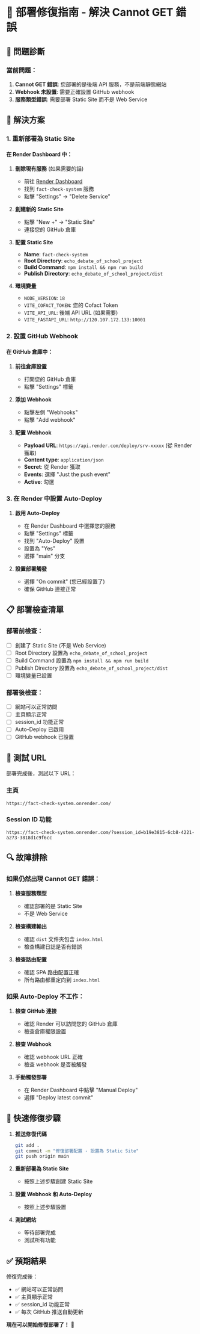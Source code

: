 # 🔧 部署修復指南 - 解決 Cannot GET 錯誤

## 🚨 問題診斷

### 當前問題：
1. **Cannot GET 錯誤**: 您部署的是後端 API 服務，不是前端靜態網站
2. **Webhook 未設置**: 需要正確設置 GitHub webhook
3. **服務類型錯誤**: 需要部署 Static Site 而不是 Web Service

## 🔧 解決方案

### 1. 重新部署為 Static Site

#### 在 Render Dashboard 中：

1. **刪除現有服務** (如果需要的話)
   - 前往 [Render Dashboard](https://dashboard.render.com/)
   - 找到 `fact-check-system` 服務
   - 點擊 "Settings" → "Delete Service"

2. **創建新的 Static Site**
   - 點擊 "New +" → "Static Site"
   - 連接您的 GitHub 倉庫

3. **配置 Static Site**
   - **Name**: `fact-check-system`
   - **Root Directory**: `echo_debate_of_school_project`
   - **Build Command**: `npm install && npm run build`
   - **Publish Directory**: `echo_debate_of_school_project/dist`

4. **環境變量**
   - `NODE_VERSION`: `18`
   - `VITE_COFACT_TOKEN`: 您的 Cofact Token
   - `VITE_API_URL`: 後端 API URL (如果需要)
   - `VITE_FASTAPI_URL`: `http://120.107.172.133:10001`

### 2. 設置 GitHub Webhook

#### 在 GitHub 倉庫中：

1. **前往倉庫設置**
   - 打開您的 GitHub 倉庫
   - 點擊 "Settings" 標籤

2. **添加 Webhook**
   - 點擊左側 "Webhooks"
   - 點擊 "Add webhook"

3. **配置 Webhook**
   - **Payload URL**: `https://api.render.com/deploy/srv-xxxxx` (從 Render 獲取)
   - **Content type**: `application/json`
   - **Secret**: 從 Render 獲取
   - **Events**: 選擇 "Just the push event"
   - **Active**: 勾選

### 3. 在 Render 中設置 Auto-Deploy

1. **啟用 Auto-Deploy**
   - 在 Render Dashboard 中選擇您的服務
   - 點擊 "Settings" 標籤
   - 找到 "Auto-Deploy" 設置
   - 設置為 "Yes"
   - 選擇 "main" 分支

2. **設置部署觸發**
   - 選擇 "On commit" (您已經設置了)
   - 確保 GitHub 連接正常

## 📋 部署檢查清單

### 部署前檢查：
- [ ] 創建了 Static Site (不是 Web Service)
- [ ] Root Directory 設置為 `echo_debate_of_school_project`
- [ ] Build Command 設置為 `npm install && npm run build`
- [ ] Publish Directory 設置為 `echo_debate_of_school_project/dist`
- [ ] 環境變量已設置

### 部署後檢查：
- [ ] 網站可以正常訪問
- [ ] 主頁顯示正常
- [ ] session_id 功能正常
- [ ] Auto-Deploy 已啟用
- [ ] GitHub webhook 已設置

## 🎯 測試 URL

部署完成後，測試以下 URL：

### 主頁
```
https://fact-check-system.onrender.com/
```

### Session ID 功能
```
https://fact-check-system.onrender.com/?session_id=b19e3815-6cb8-4221-a273-3818d1c9f6cc
```

## 🔍 故障排除

### 如果仍然出現 Cannot GET 錯誤：

1. **檢查服務類型**
   - 確認部署的是 Static Site
   - 不是 Web Service

2. **檢查構建輸出**
   - 確認 `dist` 文件夾包含 `index.html`
   - 檢查構建日誌是否有錯誤

3. **檢查路由配置**
   - 確認 SPA 路由配置正確
   - 所有路由都重定向到 `index.html`

### 如果 Auto-Deploy 不工作：

1. **檢查 GitHub 連接**
   - 確認 Render 可以訪問您的 GitHub 倉庫
   - 檢查倉庫權限設置

2. **檢查 Webhook**
   - 確認 webhook URL 正確
   - 檢查 webhook 是否被觸發

3. **手動觸發部署**
   - 在 Render Dashboard 中點擊 "Manual Deploy"
   - 選擇 "Deploy latest commit"

## 🚀 快速修復步驟

1. **推送修復代碼**
   ```bash
   git add .
   git commit -m "修復部署配置 - 設置為 Static Site"
   git push origin main
   ```

2. **重新部署為 Static Site**
   - 按照上述步驟創建 Static Site

3. **設置 Webhook 和 Auto-Deploy**
   - 按照上述步驟設置

4. **測試網站**
   - 等待部署完成
   - 測試所有功能

## ✅ 預期結果

修復完成後：
- ✅ 網站可以正常訪問
- ✅ 主頁顯示正常
- ✅ session_id 功能正常
- ✅ 每次 GitHub 推送自動更新

**現在可以開始修復部署了！** 🚀
